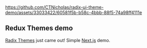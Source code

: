 https://github.com/CTNicholas/radix-ui-theme-demo/assets/33033422/60581f5b-b58c-4bbb-88f5-74a98ff4111e

## Redux Themes demo

[Radix Themes](https://www.radix-ui.com/) just came out! Simple [Next.js](https://nextjs.org) demo.
